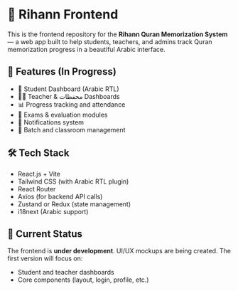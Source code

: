# 🌿 Rihann Frontend

This is the frontend repository for the **Rihann Quran Memorization System** — a web app built to help students, teachers, and admins track Quran memorization progress in a beautiful Arabic interface.

## 📱 Features (In Progress)

- 🧒 Student Dashboard (Arabic RTL)
- 👳‍♂️ Teacher & محفظات Dashboards
- 📊 Progress tracking and attendance
- 🧠 Exams & evaluation modules
- 🔔 Notifications system
- 🏫 Batch and classroom management

## 🛠️ Tech Stack

- React.js + Vite
- Tailwind CSS (with Arabic RTL plugin)
- React Router
- Axios (for backend API calls)
- Zustand or Redux (state management)
- i18next (Arabic support)

## 🚧 Current Status

The frontend is **under development**. UI/UX mockups are being created. The first version will focus on:
- Student and teacher dashboards
- Core components (layout, login, profile, etc.)
